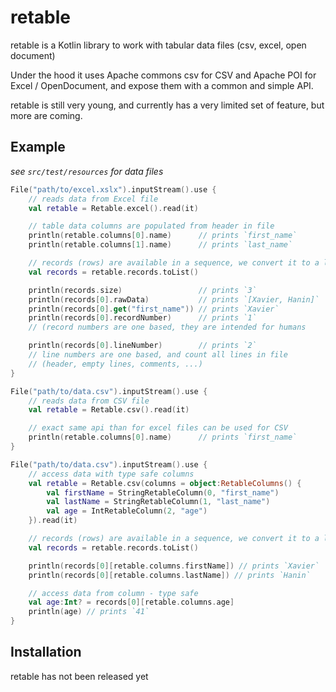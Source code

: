 # retable

retable is a Kotlin library to work with tabular data files (csv, excel, open document)

Under the hood it uses Apache commons csv for CSV and Apache POI for Excel / OpenDocument, and expose them with a common and simple API.

retable is still very young, and currently has a very limited set of feature, but more are coming.

## Example

_see `src/test/resources` for data files_

```kotlin
File("path/to/excel.xslx").inputStream().use {
    // reads data from Excel file
    val retable = Retable.excel().read(it)

    // table data columns are populated from header in file
    println(retable.columns[0].name)      // prints `first_name`
    println(retable.columns[1].name)      // prints `last_name`

    // records (rows) are available in a sequence, we convert it to a list for the example
    val records = retable.records.toList()

    println(records.size)                 // prints `3`
    println(records[0].rawData)           // prints `[Xavier, Hanin]`
    println(records[0].get("first_name")) // prints `Xavier`
    println(records[0].recordNumber)      // prints `1`
    // (record numbers are one based, they are intended for humans

    println(records[0].lineNumber)        // prints `2`
    // line numbers are one based, and count all lines in file
    // (header, empty lines, comments, ...)
}

File("path/to/data.csv").inputStream().use {
    // reads data from CSV file
    val retable = Retable.csv().read(it)

    // exact same api than for excel files can be used for CSV
    println(retable.columns[0].name)      // prints `first_name`
}

File("path/to/data.csv").inputStream().use {
    // access data with type safe columns
    val retable = Retable.csv(columns = object:RetableColumns() {
        val firstName = StringRetableColumn(0, "first_name")
        val lastName = StringRetableColumn(1, "last_name")
        val age = IntRetableColumn(2, "age")
    }).read(it)

    // records (rows) are available in a sequence, we convert it to a list for the example
    val records = retable.records.toList()

    println(records[0][retable.columns.firstName]) // prints `Xavier`
    println(records[0][retable.columns.lastName]) // prints `Hanin`

    // access data from column - type safe
    val age:Int? = records[0][retable.columns.age]
    println(age) // prints `41`
}

```


## Installation

retable has not been released yet

